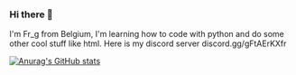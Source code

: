 ### Hi there 👋
I'm Fr_g from Belgium, I'm learning how to code with python and do some other cool stuff like html.
Here is my discord server discord.gg/gFtAErKXfr

[![Anurag's GitHub stats](https://github-readme-stats.vercel.app/api?username=Fr_g)](https://github.com/anuraghazra/github-readme-stats)
